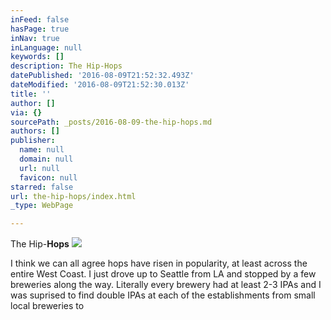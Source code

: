 ```yaml
---
inFeed: false
hasPage: true
inNav: true
inLanguage: null
keywords: []
description: The Hip-Hops
datePublished: '2016-08-09T21:52:32.493Z'
dateModified: '2016-08-09T21:52:30.013Z'
title: ''
author: []
via: {}
sourcePath: _posts/2016-08-09-the-hip-hops.md
authors: []
publisher:
  name: null
  domain: null
  url: null
  favicon: null
starred: false
url: the-hip-hops/index.html
_type: WebPage

---
```

The Hip-**Hops**
![](https://the-grid-user-content.s3-us-west-2.amazonaws.com/f4034089-7ab6-49d0-a5bc-70bf225150c1.jpg)

I think we can all agree hops have risen in popularity, at least across the entire West Coast. I just drove up to Seattle from LA and stopped by a few breweries along the way. Literally every brewery had at least 2-3 IPAs and I was suprised to find double IPAs at each of the establishments from small local breweries to